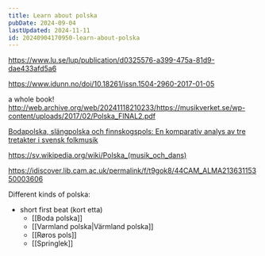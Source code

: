 ```yaml
---
title: Learn about polska
pubDate: 2024-09-04
lastUpdated: 2024-11-11
id: 20240904170950-learn-about-polska
---
```


<https://www.lu.se/lup/publication/d0325576-a399-475a-81d9-dae433afd5a6>

<https://www.idunn.no/doi/10.18261/issn.1504-2960-2017-01-05>

a whole book! <http://web.archive.org/web/20241118210233/https://musikverket.se/wp-content/uploads/2017/02/Polska_FINAL2.pdf>

[Bodapolska, slängpolska och finnskogspols: En komparativ analys av tre tretakter i svensk folkmusik](https://web.archive.org/web/20220709192314/http://www.diva-portal.org/smash/get/diva2:1677292/FULLTEXT01.pdf)

<https://sv.wikipedia.org/wiki/Polska_(musik_och_dans)>

<https://idiscover.lib.cam.ac.uk/permalink/f/t9gok8/44CAM_ALMA21363115350003606>

Different kinds of polska:

- short first beat (kort etta)
  - [[Boda polska]]
  - [[Varmland polska|Värmland polska]]
  - [[Røros pols]]
  - [[Springlek]]
